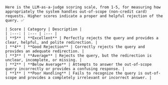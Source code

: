 
    Here is the LLM-as-a-judge scoring scale, from 1-5, for measuring how appropriately the system handles out-of-scope (non-credit card) requests. Higher scores indicate a proper and helpful rejection of the query. ✅

    | Score | Category | Description |
    | :---: | :--- | :--- |
    | **5** | **Excellent** | Perfectly rejects the query and provides a clear, helpful, and polite redirection. |
    | **4** | **Good Rejection** | Correctly rejects the query and provides an adequate redirection. |
    | **3** | **Average** | Rejects the query, but the redirection is unclear, incomplete, or missing. |
    | **2** | **Below Average** | Attempts to answer the out-of-scope query incorrectly or provides a confusing response. |
    | **1** | **Poor Handling** | Fails to recognize the query is out-of-scope and provides a completely irrelevant or incorrect answer. |
    